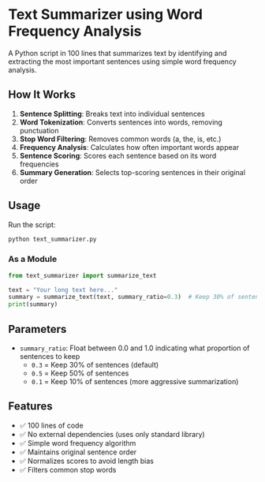 # Text Summarizer using Word Frequency Analysis

A Python script in 100 lines that summarizes text by identifying and extracting the most important sentences using simple word frequency analysis. 

## How It Works

1. **Sentence Splitting**: Breaks text into individual sentences
2. **Word Tokenization**: Converts sentences into words, removing punctuation
3. **Stop Word Filtering**: Removes common words (a, the, is, etc.)
4. **Frequency Analysis**: Calculates how often important words appear
5. **Sentence Scoring**: Scores each sentence based on its word frequencies
6. **Summary Generation**: Selects top-scoring sentences in their original order

## Usage

Run the script:
```bash
python text_summarizer.py
```

### As a Module

```python
from text_summarizer import summarize_text

text = "Your long text here..."
summary = summarize_text(text, summary_ratio=0.3)  # Keep 30% of sentences
print(summary)
```

## Parameters

- `summary_ratio`: Float between 0.0 and 1.0 indicating what proportion of sentences to keep
  - `0.3` = Keep 30% of sentences (default)
  - `0.5` = Keep 50% of sentences
  - `0.1` = Keep 10% of sentences (more aggressive summarization)

## Features

- ✅ 100 lines of code
- ✅ No external dependencies (uses only standard library)
- ✅ Simple word frequency algorithm
- ✅ Maintains original sentence order
- ✅ Normalizes scores to avoid length bias
- ✅ Filters common stop words



